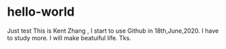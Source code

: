 # hello-world
Just test
This is Kent Zhang , I start to use Github in 18th,June,2020.
I have to study more.
I will make beatuiful life.
Tks.

